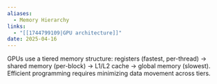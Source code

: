 ```yaml
---
aliases:
  - Memory Hierarchy
links:
  - "[[1744799109|GPU architecture]]"
date: 2025-04-16
---
```

GPUs use a tiered memory structure: registers (fastest, per-thread) → shared memory (per-block) → L1/L2 cache → global memory (slowest). Efficient programming requires minimizing data movement across tiers.
